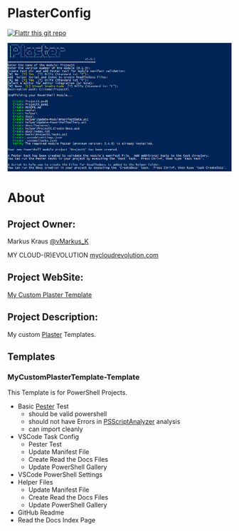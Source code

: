PlasterConfig
=============
[![Flattr this git repo](http://api.flattr.com/button/flattr-badge-large.png)](https://flattr.com/submit/auto?user_id=vMarkus_K&url=https://github.com/mycloudrevolution/PlasterConfig&title=PlasterConfig&language=Powershell&tags=github&category=software)

![Invoke-Plaster](/Media/Invoke-Plaster.png)

# About

## Project Owner:

Markus Kraus [@vMarkus_K](https://twitter.com/vMarkus_K)

MY CLOUD-(R)EVOLUTION [mycloudrevolution.com](http://mycloudrevolution.com/)

## Project WebSite: 

[My Custom Plaster Template](https://mycloudrevolution.com/2017/06/01/my-custom-plaster-template/)

## Project Description:

My custom [Plaster](https://github.com/PowerShell/Plaster) Templates.

## Templates

### MyCustomPlasterTemplate-Template

This Template is for PowerShell Projects. 
* Basic [Pester](https://github.com/pester/Pester) Test
    * should be valid powershell
    * should not have Errors in  [PSScriptAnalyzer](https://github.com/PowerShell/PSScriptAnalyzer) analysis
    * can import cleanly
* VSCode Task Config
    * Pester Test
    * Update Manifest File
    * Create Read the Docs Files
    * Update PowerShell Gallery 
* VSCode PowerShell Settings
* Helper Files
    * Update Manifest File
    * Create Read the Docs Files
    * Update PowerShell Gallery 
* GitHub Readme
* Read the Docs Index Page
